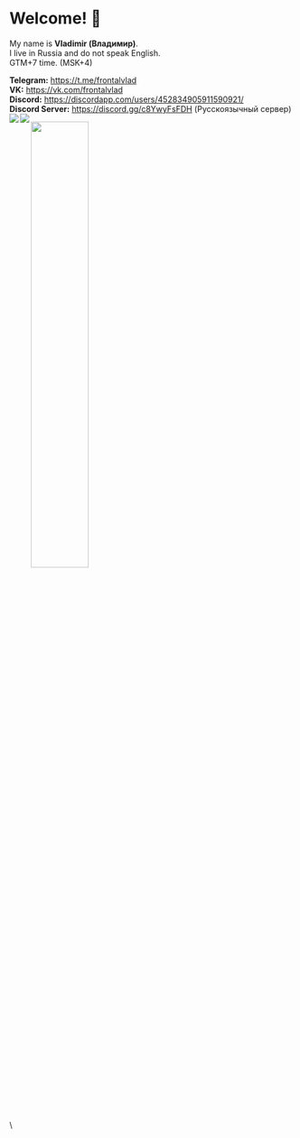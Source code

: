 # Welcome! 👋

My name is **Vladimir (Владимир)**.\
I live in Russia and do not speak English.\
GTM+7 time. (MSK+4)

**Telegram:** https://t.me/frontalvlad \
**VK:** https://vk.com/frontalvlad \
**Discord:** https://discordapp.com/users/452834905911590921/ \
**Discord Server:** https://discord.gg/c8YwyFsFDH (Русскоязычный сервер)
<img align=left src="https://cdn.discordapp.com/attachments/1135171600019361853/1149338451964084348/avatarHead.png">
<img align=left src="https://cdn.discordapp.com/attachments/1135171600019361853/1149338452308004965/avatarBody3.png">
<p align=left>
  <a href="https://discord.com/users/452834905911590921"><img src="https://lanyard-profile-readme.vercel.app/api/452834905911590921" width=45%></a>
</p>\


